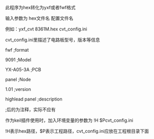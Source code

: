 此程序为hex转化为yxf或者fwf格式

输入参数为 hex文件名 配置文件名

例如：yxf_cvt 8361M.hex cvt_config.ini

cvt_config.ini里描述了电路板型号，版本等信息

fwf                  ;format

9091                 ;Model

YX-A05-3A            ;PCB

panel                ;Node

1.01                 ;version

highlead panel       ;description

;后的为注释，实际不应有

作为keil插件使用时，加入环境变量的参数为 !H $Pcvt_config.ini

!H表示hex路径，$P表示工程路径，cvt_config.ini应放在工程根目录下面
